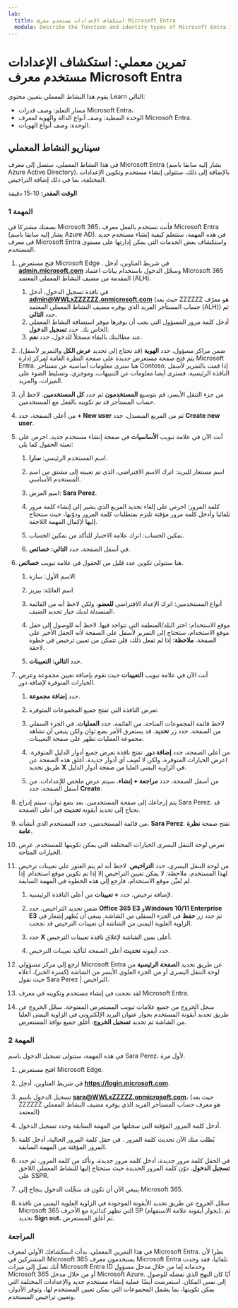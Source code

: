```yaml
---
lab:
  title: استكشاف الإعدادات مستخدم معرف Microsoft Entra
  module: Describe the function and identity types of Microsoft Entra ID
---
```


# تمرين معملي: استكشاف الإعدادات مستخدم معرف Microsoft Entra

يقوم هذا النشاط المعملي بتعيين محتوى Learn التالي:

- مسار التعلم: وصف قدرات Microsoft Entra،
- الوحدة النمطية: وصف أنواع الدالة والهوية لمعرف Microsoft Entra.
- الوحدة: وصف أنواع الهويات.

## سيناريو النشاط المعملي

في هذا النشاط المعملي، ستصل إلى معرف Microsoft Entra (يشار إليه سابقا باسم Azure Active Directory).  بالإضافة إلى ذلك، ستتولى إنشاء مستخدم وتكوين الإعدادات المختلفة، بما في ذلك إضافة التراخيص.  

**الوقت المقدر:** 10-15 دقيقة

### المهمة 1

بصفتك مشتركا في Microsoft 365، فأنت تستخدم بالفعل معرف Microsoft Entra (يشار إليه سابقا باسم Azure AD).  في هذه المهمة، ستتعلم كيفية إنشاء مستخدم جديد في معرف Microsoft Entra واستكشاف بعض الخدمات التي يمكن إدارتها على مستوى المستخدم.

1. فتح مستعرض Microsoft Edge . في شريط العناوين، أدخل **[admin.microsoft.com](https://admin.microsoft.com)** وسجّل الدخول باستخدام بيانات اعتماد Microsoft 365 المقدمة من مضيف النشاط المعملي المعتمد (ALH).
    1. في نافذة تسجيل الدخول، أدخل **admin@WWLxZZZZZZ.onmicrosoft.com** (حيث يعد ZZZZZZ هو معرّف حساب المستأجر الفريد الذي يوفره مضيف النشاط المعملي المعتمد (ALH)) ثم حدد **التالي**.
    1. أدخل كلمة مرور المسؤول التي يجب أن يوفرها موفر استضافة النشاط المعملي الخاص بك. حدد **تسجيل الدخول**.
    1. عند مطالبتك بالبقاء مسجلاً للدخول، حدد **نعم**.

1. ضمن مراكز مسؤول، حدد **الهوية** (قد تحتاج إلى تحديد **عرض الكل** والتمرير لأسفل).  يتم فتح صفحة مستعرض جديدة على صفحة النظرة العامة لمركز إدارة Microsoft Entra. هنا سترى معلومات أساسية عن مستأجر Contoso. إذا قمت بالتمرير لأسفل النافذة الرئيسية، فسترى أيضا معلومات عن التنبيهات، وموجزي، وتسليط الضوء على الميزات، والمزيد.

1. من جزء التنقل الأيسر، قم بتوسيع **المستخدمون** ثم حدد **كل المستخدمين**. لاحظ أن حساب المستأجر قد تم تكوينه بالفعل مع المستخدمين.

1. من أعلى الصفحة، حدد **+ New user** ثم من المربع المنسدل، حدد **Create new user**.

1. أنت الآن في علامة تبويب **الأساسيات** في صفحة إنشاء مستخدم جديد. احرص على تعبئة الحقول كما يلي:
    1. اسم المستخدم الرئيسي: **سارا**.

    1. اسم مستعار للبريد: اترك الاسم الافتراضي، الذي تم تعيينه إلى مشتق من اسم المستخدم الأساسي.

    1. اسم العرض: **Sara Perez**.

    1. كلمة المرور: احرص على إلغاء تحديد المربع الذي يشير إلى إنشاء كلمة مرور تلقائيا وأدخل كلمة مرور مؤقتة تلتزم بمتطلبات كلمة المرور ودوّنها، حيث ستحتاج إليها لإكمال المهمة اللاحقة.

    1. تمكين الحساب: اترك علامة الاختيار للتأكد من تمكين الحساب.

    1. في أسفل الصفحة، حدد **التالي: خصائص**.

1. هنا ستتولى تكوين عدد قليل من الحقول في علامة تبويب **خصائص**.

    1. الاسم الأول: سارة

    1. اسم العائلة: بيريز

    1. أنواع المستخدمين: اترك الإعداد الافتراضي **للعضو**، ولكن لاحظ أنه من القائمة المنسدلة لديك خيار تحديد الضيف.

    1. موقع الاستخدام: اختر البلد/المنطقة التي تتواجد فيها.  لاحظ أنه للوصول إلى حقل موقع الاستخدام، ستحتاج إلى التمرير لأسفل على الصفحة لأنه الحقل الأخير على الصفحة.  **ملاحظة**: إذا لم تفعل ذلك، فلن تتمكن من تعيين ترخيص في خطوة لاحقة.

    1. حدد **التالي: التعيينات**.

1. أنت الآن في علامة تبويب **التعيينات** حيث تقوم بإضافة تعيين مجموعة وعرض الخيارات المتوفرة لإضافة دور.

    1. حدد **إضافة مجموعة**.

    1. تعرض النافذة التي تفتح جميع المجموعات المتوفرة.  

    1. لاحظ قائمة المجموعات المتاحة.  من القائمة، حدد **العمليات**.  في الجزء السفلي من الصفحة، حدد زر **تحديد**.  قد يستغرق الأمر بضع ثوان ولكن ينبغي أن تشاهد مجموعة العمليات تظهر على صفحة التعيينات.

    1. من أعلى الصفحة، حدد **إضافة دور**.  تفتح نافذة تعرض جميع أدوار الدليل المتوفرة.  اعرض الخيارات المتوفرة، ولكن لا تُضِف أي أدوار جديدة.  أغلق هذه الصفحة عن طريق تحديد **X** في الزاوية اليمنى العليا من صفحة أدوار الدليل.
    1. من أسفل الصفحة، حدد **مراجعة + إنشاء**. سيتم عرض ملخص للإعدادات.  من أسفل الصفحة، حدد **Create**.

1. يتم إرجاعك إلى صفحة المستخدمين.  بعد بضع ثوان، سيتم إدراج Sara Perez.  قد تحتاج إلى تحديد أيقونة **تحديث** في أعلى الصفحة.

1. من قائمة المستخدمين، حدد المستخدم الذي أنشأته، **Sara Perez**.  تفتح صفحة **نظرة عامة**.

1. تعرض لوحة التنقل اليسرى الخيارات المختلفة التي يمكن تكوينها للمستخدم. عرض الخيارات المتاحة.

1. من لوحة التنقل اليسرى، حدد **التراخيص**.  لاحظ أنه لم يتم العثور على تعيينات ترخيص لهذا المستخدم.  ملاحظة: لا يمكن تعيين التراخيص إلا إذا تم تكوين موقع استخدام. إذا لم تُعيِّن موقع الاستخدام، فارجع إلى هذه الخطوة في المهمة السابقة.

    1. لإضافة ترخيص، حدد **+ تعيينات** من أعلى النافذة الرئيسية.

    1. ضمن تحديد التراخيص، حدد **Office 365 E3** و**Windows 10/11 Enterprise E3** ثم حدد زر **حفظ** في الجزء السفلي من الشاشة. ينبغي أن يُظهر إشعار في الزاوية العلوية اليمنى من الشاشة أن تعيينات الترخيص قد نجحت.

    1. حدد **X** أعلى يمين الشاشة لإغلاق نافذة تعيينات الترخيص.

    1. حدد أيقونة **تحديث** أعلى الصفحة لتأكيد تعيينات الترخيص.

1. ارجع إلى مركز مسؤولي Microsoft Entra عن طريق تحديد **الصفحة الرئيسية** من لوحة التنقل اليسرى أو من الجزء العلوي الأيسر من الشاشة (كسرة الخبز)، أعلاه حيث تقول Sara Perez | التراخيص.

1. لقد نجحت في إنشاء مستخدم وتكوينه في معرف Microsoft Entra.

1. سجل الخروج من جميع علامات تبويب المستعرض المفتوحة. سجّل الخروج عن طريق تحديد أيقونة المستخدم بجوار عنوان البريد الإلكتروني في الزاوية اليمنى العليا من الشاشة ثم تحديد **تسجيل الخروج**. أغلق جميع نوافذ المستعرض.

### المهمة 2

في هذه المهمة، ستتولى تسجيل الدخول باسم Sara Perez، لأول مرة.

1. افتح مستعرض Microsoft Edge.

2. في شريط العناوين، أدخِل **https://login.microsoft.com**.

3. تسجيل الدخول باسم **sara@WWLxZZZZZ.onmicrosoft.com**، (حيث يعد ZZZZZZ هو معرف حساب المستأجر الفريد الذي يوفره مضيف النشاط المعملي المعتمد)
4. أدخل كلمة المرور المؤقتة التي سجلتها من المهمة السابقة وحدد تسجيل الدخول.

5. يُطلب منك الآن تحديث كلمة المرور . في حقل كلمة المرور الحالية، أدخل كلمة المرور المؤقتة من المهمة السابقة.

6. في الحقل كلمة مرور جديدة، أدخل كلمة مرور جديدة، وتأكد من كلمة المرور، ثم حدد **تسجيل الدخول**.  دوّن كلمة المرور الجديدة حيث ستحتاج إليها للنشاط المعملي اللاحق على SSPR.

7. ينبغي الآن أن تكون قد سَجِّلت الدخول بنجاح إلى Microsoft 365.

8. سجّل الخروج عن طريق تحديد الأيقونة الموجودة في الزاوية العلوية اليمنى من نافذة Microsoft 365 التي تظهر كدائرة مع الأحرف SP (بجوار أيقونة علامة الاستفهام)، ثم تحديد **Sign out**، ثم أغلق المستعرض.

### المراجعة

في هذا التمرين المعملي، بدأت استكشافك الأولي لمعرف Microsoft Entra. نظرا لأن المشتركين في Microsoft 365 يستخدمون معرف Microsoft Entra تلقائيا، فقد وجدت أنك تصل إلى ميزات Microsoft Entra ID وخدماته إما من خلال مدخل مسؤول Microsoft 365 أو من خلال مدخل Microsoft Azure.  أيًا كان النهج الذي تفضله للوصول إلى نفس المكان.  استعرضت أيضًا عملية إنشاء مستخدم جديد والإعدادات المختلفة التي يمكن تكوينها، بما يشمل المجموعات التي يمكن تعيين المستخدم لها، وتوفر الأدوار، وتعيين تراخيص المستخدم.
